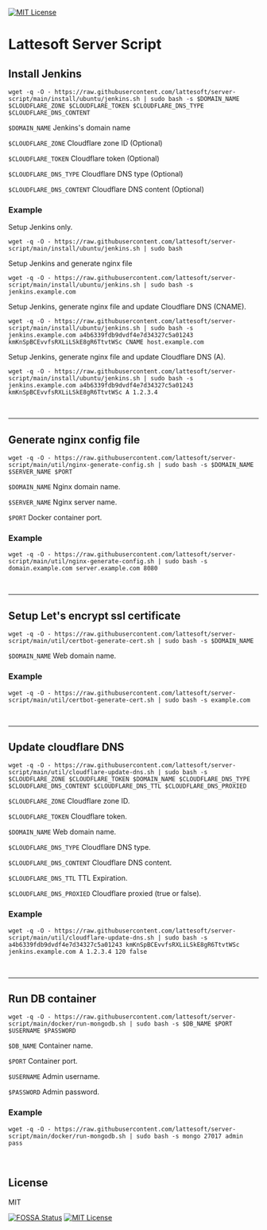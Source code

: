[![MIT License](https://img.shields.io/npm/l/stack-overflow-copy-paste.svg?style=flat-square)](http://opensource.org/licenses/MIT)

# Lattesoft Server Script
## Install Jenkins

```shell
wget -q -O - https://raw.githubusercontent.com/lattesoft/server-script/main/install/ubuntu/jenkins.sh | sudo bash -s $DOMAIN_NAME $CLOUDFLARE_ZONE $CLOUDFLARE_TOKEN $CLOUDFLARE_DNS_TYPE $CLOUDFLARE_DNS_CONTENT
```

`$DOMAIN_NAME` Jenkins's domain name

`$CLOUDFLARE_ZONE` Cloudflare zone ID (Optional)

`$CLOUDFLARE_TOKEN` Cloudflare token (Optional)

`$CLOUDFLARE_DNS_TYPE` Cloudflare DNS type (Optional)

`$CLOUDFLARE_DNS_CONTENT` Cloudflare DNS content (Optional)

### Example

Setup Jenkins only.

```shell
wget -q -O - https://raw.githubusercontent.com/lattesoft/server-script/main/install/ubuntu/jenkins.sh | sudo bash
```

Setup Jenkins and generate nginx file

```shell
wget -q -O - https://raw.githubusercontent.com/lattesoft/server-script/main/install/ubuntu/jenkins.sh | sudo bash -s jenkins.example.com
```

Setup Jenkins, generate nginx file and update Cloudflare DNS (CNAME).

```shell
wget -q -O - https://raw.githubusercontent.com/lattesoft/server-script/main/install/ubuntu/jenkins.sh | sudo bash -s jenkins.example.com a4b6339fdb9dvdf4e7d34327c5a01243 kmKnSpBCEvvfsRXLiLSkE8gR6TtvtWSc CNAME host.example.com
```

Setup Jenkins, generate nginx file and update Cloudflare DNS (A).

```shell
wget -q -O - https://raw.githubusercontent.com/lattesoft/server-script/main/install/ubuntu/jenkins.sh | sudo bash -s jenkins.example.com a4b6339fdb9dvdf4e7d34327c5a01243 kmKnSpBCEvvfsRXLiLSkE8gR6TtvtWSc A 1.2.3.4
```
<br/>

---
## Generate nginx config file

```shell
wget -q -O - https://raw.githubusercontent.com/lattesoft/server-script/main/util/nginx-generate-config.sh | sudo bash -s $DOMAIN_NAME $SERVER_NAME $PORT
```

`$DOMAIN_NAME` Nginx domain name.

`$SERVER_NAME` Nginx server name.

`$PORT` Docker container port.

### Example

```shell
wget -q -O - https://raw.githubusercontent.com/lattesoft/server-script/main/util/nginx-generate-config.sh | sudo bash -s domain.example.com server.example.com 8080
```
<br/>

---
## Setup Let's encrypt ssl certificate

```shell
wget -q -O - https://raw.githubusercontent.com/lattesoft/server-script/main/util/certbot-generate-cert.sh | sudo bash -s $DOMAIN_NAME
```

`$DOMAIN_NAME` Web domain name.

### Example

```shell
wget -q -O - https://raw.githubusercontent.com/lattesoft/server-script/main/util/certbot-generate-cert.sh | sudo bash -s example.com
```

<br/>

---
## Update cloudflare DNS

```shell
wget -q -O - https://raw.githubusercontent.com/lattesoft/server-script/main/util/cloudflare-update-dns.sh | sudo bash -s $CLOUDFLARE_ZONE $CLOUDFLARE_TOKEN $DOMAIN_NAME $CLOUDFLARE_DNS_TYPE $CLOUDFLARE_DNS_CONTENT $CLOUDFLARE_DNS_TTL $CLOUDFLARE_DNS_PROXIED
```

`$CLOUDFLARE_ZONE` Cloudflare zone ID.

`$CLOUDFLARE_TOKEN` Cloudflare token.

`$DOMAIN_NAME` Web domain name.

`$CLOUDFLARE_DNS_TYPE` Cloudflare DNS type.

`$CLOUDFLARE_DNS_CONTENT` Cloudflare DNS content.

`$CLOUDFLARE_DNS_TTL` TTL Expiration.

`$CLOUDFLARE_DNS_PROXIED` Cloudflare proxied (true or false).

### Example

```shell
wget -q -O - https://raw.githubusercontent.com/lattesoft/server-script/main/util/cloudflare-update-dns.sh | sudo bash -s a4b6339fdb9dvdf4e7d34327c5a01243 kmKnSpBCEvvfsRXLiLSkE8gR6TtvtWSc jenkins.example.com A 1.2.3.4 120 false
```

<br/>

---
## Run DB container

```shell
wget -q -O - https://raw.githubusercontent.com/lattesoft/server-script/main/docker/run-mongodb.sh | sudo bash -s $DB_NAME $PORT $USERNAME $PASSWORD
```

`$DB_NAME` Container name.

`$PORT` Container port.

`$USERNAME` Admin username.

`$PASSWORD` Admin password.

### Example

```shell
wget -q -O - https://raw.githubusercontent.com/lattesoft/server-script/main/docker/run-mongodb.sh | sudo bash -s mongo 27017 admin pass
```

<br>

## License

MIT

[![FOSSA Status](https://app.fossa.io/api/projects/git%2Bgithub.com%2Fsharvit%2Fmongoose-data-seed.svg?type=shield)](https://app.fossa.io/projects/git%2Bgithub.com%2Fsharvit%2Fmongoose-data-seed?ref=badge_shield)
[![MIT License](https://img.shields.io/npm/l/stack-overflow-copy-paste.svg?style=flat-square)](http://opensource.org/licenses/MIT)

